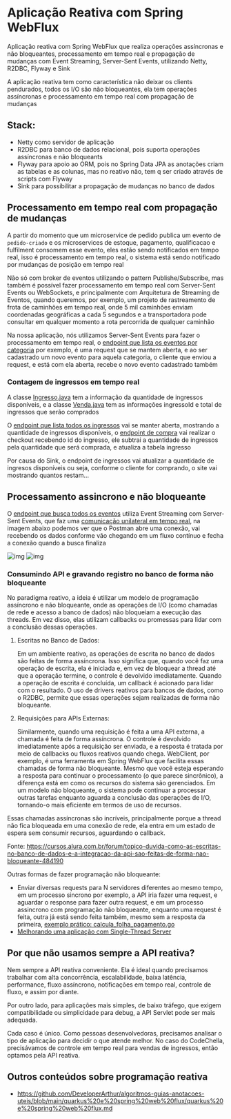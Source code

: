 # Aplicação Reativa com Spring WebFlux

Aplicação reativa com Spring WebFlux que realiza operações assíncronas e não bloqueantes, processamento em tempo real
e propagação de mudanças com Event Streaming, Server-Sent Events, utilizando Netty, R2DBC, Flyway e Sink

A aplicação reativa tem como característica não deixar os clients pendurados, todos os I/O são não bloqueantes, ela tem operações assíncronas e processamento em tempo real com propagação de mudanças

## Stack:
- Netty como servidor de aplicação
- R2DBC para banco de dados relacional, pois suporta operações assíncronas e não bloqueants
- Flyway para apoio ao ORM, pois no Spring Data JPA as anotações criam as tabelas e as colunas, 
mas no reativo não, tem q ser criado através de scripts com Flyway
- Sink para possibilitar a propagação de mudanças no banco de dados

## Processamento em tempo real com propagação de mudanças

A partir do momento que um microservice de pedido publica um evento de `pedido-criado` e os microservices de estoque, pagamento, qualificacao e fulfilment consomem esse evento, eles estão sendo notificados em tempo real, isso é processamento em tempo real, o sistema está sendo notificado por mudanças de posição em tempo real

Não só com broker de eventos utilizando o pattern Publishe/Subscribe, mas também é possível fazer processamento em tempo real com Server-Sent Events ou WebSockets, e principalmente com Arquitetura de Streaming de Eventos, quando queremos, por exemplo, um projeto de rastreamento de frota de caminhões em tempo real, onde 5 mil caminhões enviam coordenadas geográficas a cada 5 segundos e a transportadora pode consultar em qualquer momento a rota percorrida de qualquer caminhão

Na nossa aplicação, nós utilizamos Server-Sent Events para fazer o processamento em tempo real,
o [endpoint que lista os eventos por categoria](https://github.com/DeveloperArthur/aplicacao-reativa-spring-webflux/blob/main/src/main/java/br/com/alura/codechella/api/EventoController.java) por exemplo, é uma request que se mantem aberta, 
e ao ser cadastrado um novo evento para aquela categoria, o cliente que enviou a request, e 
está com ela aberta, recebe o novo evento cadastrado também

### Contagem de ingressos em tempo real

A classe [Ingresso.java](https://github.com/DeveloperArthur/aplicacao-reativa-spring-webflux/blob/main/src/main/java/br/com/alura/codechella/domain/Ingresso.java) tem a informação da quantidade de ingressos disponíveis, e a classe
[Venda.java](https://github.com/DeveloperArthur/aplicacao-reativa-spring-webflux/blob/main/src/main/java/br/com/alura/codechella/domain/Venda.java) tem as informações ingressoId e total de ingressos que serão comprados

O [endpoint que lista todos os ingressos](https://github.com/DeveloperArthur/aplicacao-reativa-spring-webflux/blob/main/src/main/java/br/com/alura/codechella/api/IngressoController.java) vai se manter aberta, mostrando a quantidade de ingressos
disponíveis, o [endpoint de compra](https://github.com/DeveloperArthur/aplicacao-reativa-spring-webflux/blob/main/src/main/java/br/com/alura/codechella/api/IngressoController.java) vai realizar o checkout recebendo id do ingresso, ele subtrai
a quantidade de ingressos pela quantidade que será comprada, e atualiza a tabela ingresso

Por causa do Sink, o endpoint de ingressos vai atualizar a quantidade de ingresos disponíveis
ou seja, conforme o cliente for comprando, o site vai mostrando quantos restam...

## Processamento assincrono e não bloqueante

O [endpoint que busca todos os eventos]() utiliza Event Streaming com Server-Sent Events, que 
faz uma [comunicação unilateral em tempo real](https://www.linkedin.com/feed/update/urn:li:ugcPost:7288700306794684417/?commentUrn=urn%3Ali%3Acomment%3A%28ugcPost%3A7288700306794684417%2C7297693732919734272%29&dashCommentUrn=urn%3Ali%3Afsd_comment%3A%287297693732919734272%2Curn%3Ali%3AugcPost%3A7288700306794684417%29), na imagem abaixo podemos ver que o Postman 
abre uma conexão, vai recebendo os dados conforme vão chegando em um fluxo contínuo e fecha a 
conexão quando a busca finaliza

![img](./assets/Captura%20de%20Tela%202025-02-17%20às%2017.20.07.png)
![img](./assets/Captura%20de%20Tela%202025-02-17%20às%2017.20.34.png)

### Consumindo API e gravando registro no banco de forma não bloqueante

No paradigma reativo, a ideia é utilizar um modelo de programação assíncrono e não bloqueante, onde as operações de I/O (como chamadas de rede e acesso a banco de dados) não bloqueiam a execução das threads. Em vez disso, elas utilizam callbacks ou promessas para lidar com a conclusão dessas operações.

1. Escritas no Banco de Dados:

    Em um ambiente reativo, as operações de escrita no banco de dados são feitas de forma assíncrona. Isso significa que, quando você faz uma operação de escrita, ela é iniciada e, em vez de bloquear a thread até que a operação termine, o controle é devolvido imediatamente. Quando a operação de escrita é concluída, um callback é acionado para lidar com o resultado.
    O uso de drivers reativos para bancos de dados, como o R2DBC, permite que essas operações sejam realizadas de forma não bloqueante.

2. Requisições para APIs Externas:

    Similarmente, quando uma requisição é feita a uma API externa, a chamada é feita de forma assíncrona. O controle é devolvido imediatamente após a requisição ser enviada, e a resposta é tratada por meio de callbacks ou fluxos reativos quando chega.
    WebClient, por exemplo, é uma ferramenta em Spring WebFlux que facilita essas chamadas de forma não bloqueante.
    Mesmo que você esteja esperando a resposta para continuar o processamento (o que parece sincrônico), a diferença está em como os recursos do sistema são gerenciados. Em um modelo não bloqueante, o sistema pode continuar a processar outras tarefas enquanto aguarda a conclusão das operações de I/O, tornando-o mais eficiente em termos de uso de recursos.

Essas chamadas assíncronas são incríveis, principalmente porque a thread não fica bloqueada em uma conexão de rede, ela entra em um estado de espera sem consumir recursos, aguardando o callback.

Fonte: https://cursos.alura.com.br/forum/topico-duvida-como-as-escritas-no-banco-de-dados-e-a-integracao-da-api-sao-feitas-de-forma-nao-bloqueante-484190

Outras formas de fazer programação não bloqueante:
- Enviar diversas requests para N servidores diferentes ao mesmo tempo, em um processo sincrono por 
exemplo, a API iria fazer uma request, e aguardar o response para fazer outra request, e em um 
processo assincrono com programação não bloqueante, enquanto uma request é feita, outra já está 
sendo feita também, mesmo sem a resposta da primeira, [exemplo prático: calcula_folha_pagamento.go](https://github.com/DeveloperArthur/golang-first-api-rest/blob/main/service/calcula_folha_pagamento.go)
- [Melhorando uma aplicação com Single-Thread Server](https://github.com/DeveloperArthur/arquitetura-escalabilidade-com-php?tab=readme-ov-file#melhorando-disponibilidade-da-aplica%C3%A7%C3%A3o)

## Por que não usamos sempre a API reativa?
Nem sempre a API reativa conveniente. Ela é ideal quando precisamos trabalhar com alta concorrência, escalabilidade, baixa latência, performance, fluxo assíncrono, notificações em tempo real, controle de fluxo, e assim por diante.

Por outro lado, para aplicações mais simples, de baixo tráfego, que exigem compatibilidade ou simplicidade para debug, a API Servlet pode ser mais adequada.

Cada caso é único. Como pessoas desenvolvedoras, precisamos analisar o tipo de aplicação para decidir o que atende melhor. No caso do CodeChella, precisávamos de controle em tempo real para vendas de ingressos, então optamos pela API reativa.

## Outros conteúdos sobre programação reativa
- https://github.com/DeveloperArthur/algoritmos-guias-anotacoes-uteis/blob/main/quarkus%20e%20spring%20web%20flux/quarkus%20e%20spring%20web%20flux.md


